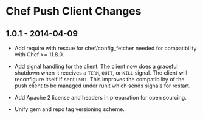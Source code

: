 # Chef Push Client Changes

## 1.0.1 - 2014-04-09

* Add require with rescue for chef/config_fetcher needed for compatibility with
  Chef >= 11.8.0.

* Add signal handling for the client. The client now does a graceful
  shutdown when it receives a `TERM`, `QUIT`, or `KILL` signal. The
  client will reconfigure itself if sent `USR1`. This improves the
  compatibility of the push client to be managed under runit which
  sends signals for restart.

* Add Apache 2 license and headers in preparation for open sourcing.

* Unify gem and repo tag versioning scheme.

